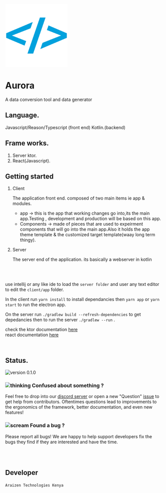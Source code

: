 <!-- ![Aurora logo](./logo.png =200) -->
<img src="./icon2.png" alt="drawing" width="200"/>

# Aurora 

A  data conversion tool and data generator

## Language.

Javascript/Reason/Typescript (front end)
Kotlin.(backend)

## Frame works.

1. Server ktor.
2. React(Javascript).

## Getting started

1.  Client

       The application front end.
       composed of two main items ie app & modules.
       *    app -> this is the app that working changes go into,its the main app.Testing , development and production will be based on this app.
       *    Components -> made of pieces that are used to expeirment components that will go into the main app.Also it holds the app theme template & the customized target template(waay long term thingy).

2.  Server

       The server end of the application.
       its basically a webserver in kotlin
<br>
<br>

use intellij or any like ide to load the `server folder` and user any text editor to edit the `client/app` folder.
 
In the client run `yarn install` to install dependancies
then `yarn app` or `yarn start` to run the electron app.

On the server run `./gradlew build --refresh-dependencies` to get depedancies then to run the server `./gradlew --run` .

check the ktor documentation [here](https://ktor.io/) <br>
react documentation [here](https://reactjs.org/docs/getting-started.html) 

 <br>


## Status.

<img src="https://img.shields.io/badge/version-0.1.0-blue?style=flat-square" alt="version 0.1.0">

<br>

 
### <img class="emoji" alt="thinking" height="20" width="20" src="https://github.githubassets.com/images/icons/emoji/unicode/1f914.png">  Confused about something ?
Feel free to drop into our [discord server](https://discord.gg/r2MkCS) or open a new "Question" [issue](https://github.com/Arthur-Kamau/Aurora/issues) to get help from contributors. Oftentimes questions lead to improvements to the ergonomics of the framework, better documentation, and even new features!
 

### <img class="emoji" alt="scream" height="20" width="20" src="https://github.githubassets.com/images/icons/emoji/unicode/1f631.png"> Found a bug ? 

Please report all bugs! We are happy to help support developers fix the bugs they find if they are interested and have the time.


<br>
<br>

##	Developer
`Araizen Technologies Kenya` 

